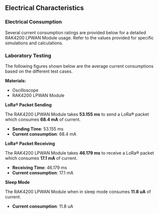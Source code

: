 ## Electrical Characteristics

### Electrical Consumption

Several current consumption ratings are provided below for a detailed RAK4200 LPWAN Module usage. Refer to the values provided for specific simulations and calculations.

### Laboratory Testing

The following figures shown below are the average current consumptions based on the different test cases.

**Materials:**
   * Oscilloscope
   * RAK4200 LPWAN Module

**LoRa® Packet Sending**

The RAK4200 LPWAN Module takes **53.155 ms** to send a LoRa® packet which consumes **68.4 mA** of current.

   * **Sending Time**: 53.155 ms
   * **Current consumption**: 68.4 mA


<rk-img
  src="/assets/images/datasheet/rak4200/oscilloscope-screen-capture-of-lora®-packet-sending.jpg"
  width="75%"
  figure-number="5"
  caption="Oscilloscope Screen Capture of LoRa® Packet Sending"
/>

**LoRa® Packet Receiving**

The RAK4200 LPWAN Module takes **46.179 ms** to receive a LoRa® packet which consumes **17.1 mA** of current.

   * **Receiving Time**: 46.179 ms
   * **Current consumption**: 17.1 mA

<rk-img
  src="/assets/images/datasheet/rak4200/oscilloscope-screen-capture-of-lora®-packet-receiving.jpg"
  width="75%"
  figure-number="6"
  caption="Oscilloscope Screen Capture of LoRa® Packet Receiving"
/>

**Sleep Mode**

The RAK4200 LPWAN Module when in sleep mode consumes **11.8 uA** of current.

   * **Current consumption**: 11.8 uA

<rk-img
  src="/assets/images/datasheet/rak4200/oscilloscope-screen-capture-of-rak4200-lpwan-module-in-sleep-mode.jpg"
  width="75%"
  figure-number="7"
  caption="Oscilloscope Screen Capture of RAK4200 LPWAN Module in sleep mode"
/>